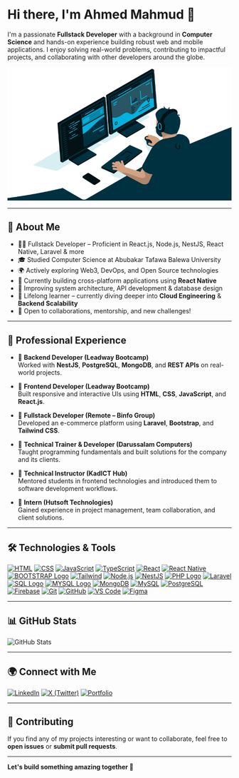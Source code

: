# Hi there, I'm Ahmed Mahmud 👋

I'm a passionate **Fullstack Developer** with a background in **Computer Science** and hands-on experience building robust web and mobile applications. I enjoy solving real-world problems, contributing to impactful projects, and collaborating with other developers around the globe.

![Developer GIF](/index.gif)

---

## 🚀 About Me

- 👨‍💻 Fullstack Developer – Proficient in React.js, Node.js, NestJS, React Native, Laravel & more
- 🎓 Studied Computer Science at Abubakar Tafawa Balewa University
- 🌍 Actively exploring Web3, DevOps, and Open Source technologies
- 📱 Currently building cross-platform applications using **React Native**
- 🔧 Improving system architecture, API development & database design
- 🧠 Lifelong learner – currently diving deeper into **Cloud Engineering** & **Backend Scalability**
- 🤝 Open to collaborations, mentorship, and new challenges!

---

## 💼 Professional Experience

- 🔹 **Backend Developer (Leadway Bootcamp)**  
  Worked with **NestJS**, **PostgreSQL**, **MongoDB**, and **REST APIs** on real-world projects.
  
- 🔹 **Frontend Developer (Leadway Bootcamp)**  
  Built responsive and interactive UIs using **HTML**, **CSS**, **JavaScript**, and **React.js**.
  
- 🔹 **Fullstack Developer (Remote – Binfo Group)**  
  Developed an e-commerce platform using **Laravel**, **Bootstrap**, and **Tailwind CSS**.
  
- 🔹 **Technical Trainer & Developer (Darussalam Computers)**  
  Taught programming fundamentals and built solutions for the company and its clients.

- 🔹 **Technical Instructor (KadICT Hub)**  
  Mentored students in frontend technologies and introduced them to software development workflows.

- 🔹 **Intern (Hutsoft Technologies)**  
  Gained experience in project management, team collaboration, and client solutions.

---

## 🛠️ Technologies & Tools

[![HTML](https://img.icons8.com/fluency/48/html-5.png)](https://developer.mozilla.org/en-US/docs/Web/HTML)
[![CSS](https://img.icons8.com/fluency/48/css3.png)](https://developer.mozilla.org/en-US/docs/Web/CSS)
[![JavaScript](https://img.icons8.com/fluency/48/javascript.png)](https://developer.mozilla.org/en-US/docs/Web/JavaScript)
[![TypeScript](https://img.icons8.com/color/48/typescript.png)](https://www.typescriptlang.org/)
[![React](https://img.icons8.com/external-tal-revivo-color-tal-revivo/48/external-react-a-javascript-library-for-building-user-interfaces-logo-color-tal-revivo.png)](https://react.dev/)
[![React Native](https://img.icons8.com/office/48/react.png)](https://reactnative.dev/)
[![BOOTSTRAP Logo](https://img.icons8.com/fluency/48/bootstrap.png)](https://getbootstrap.com/)
[![Tailwind](https://img.icons8.com/fluency/48/tailwind_css.png)](https://tailwindcss.com/)
[![Node.js](https://img.icons8.com/color/48/nodejs.png)](https://nodejs.org/)
[![NestJS](https://img.icons8.com/color/48/nestjs.png)](https://nestjs.com/)
[![PHP Logo](https://img.icons8.com/officel/48/php-logo.png)](https://www.php.net)
[![Laravel](https://img.icons8.com/fluency/48/laravel.png)](https://laravel.com/)
[![SQL Logo](https://img.icons8.com/arcade/48/sql.png)](https://www.w3schools.com/sql/)
[![MYSQL Logo](https://img.icons8.com/fluency/48/mysql-logo.png)](https://www.mysql.com/)
[![MongoDB](https://img.icons8.com/color/48/mongodb.png)](https://www.mongodb.com/)
[![MySQL](https://img.icons8.com/fluency/48/mysql-logo.png)](https://www.mysql.com/)
[![PostgreSQL](https://img.icons8.com/color/48/postgreesql.png)](https://www.postgresql.org/)
[![Firebase](https://img.icons8.com/color/48/firebase.png)](https://firebase.google.com/)
[![Git](https://img.icons8.com/color/48/git.png)](https://git-scm.com/)
[![GitHub](https://img.icons8.com/fluency/48/github.png)](https://github.com/)
[![VS Code](https://img.icons8.com/fluency/48/visual-studio-code-2019.png)](https://code.visualstudio.com/)
[![Figma](https://img.icons8.com/fluency/48/figma.png)](https://figma.com)

---

## 📊 GitHub Stats

![GitHub Stats](https://github-readme-stats.vercel.app/api?username=dDevAhmed&show_icons=true&count_private=true&theme=radical)

---

## 🌍 Connect with Me

[![LinkedIn](https://img.icons8.com/fluency/48/linkedin.png)](https://www.linkedin.com/in/ahmedmahmud)
[![X (Twitter)](https://img.icons8.com/fluency/48/twitterx--v1.png)](https://x.com/ddevahmed)
[![Portfolio](https://img.icons8.com/fluency/48/domain.png)](https://ahmedmahmud.vercel.app)

---

## 🤝 Contributing

If you find any of my projects interesting or want to collaborate, feel free to **open issues** or **submit pull requests**.

---

**Let's build something amazing together 🚀**
